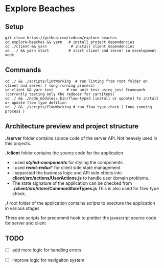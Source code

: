 Explore Beaches
====

## Setup
```
git clone https://github.com/redcom/explore-beaches
cd explore-beaches && yarn   # install project dependencies
cd ./client && yarn  		  # install client dependencies
cd ../ && yarn start         # start client and server in decelopment mode
```

## Commands
```
cd ./ && ./scripts/lintWorking  # run linting from root folder on client and server ( long running process)
cd client && yarn test      # run unit test using jest framework (corrently testing only the reducer for cartItems)
cd ./ && ./node_modules/.bin/flow-typed [install or update] to install or update flow type defition
cd ./ && ./scripts/flowWorking # run flow type check ( long running process )
```

## Architecture preview and project structure

**./server** folder contains source code of the server API. Not heavely used in this projects.

**./client** folder contains the source code for the application

* I used ***styled-components*** for styling the components.
* I used ***react-redux**** for client side state management
* I separated the business logic and API side efects into **client/src/actions/UserActions.js** to handle user domain problems.
* The state signature of the application can be checked from **./client/src/store/CommonStoreTypes.js** This is also used for flow type check.

**./** root folder of the application contains scripts to execture the application in various stages

There are scripts for precommit hook to prettier the javascript source code for server and client

## TODO
* [  ] add more logic for handling errors
* [  ] improve logic for navigaiton system






